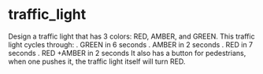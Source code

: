 # traffic_light
Design a traffic light that has 3 colors: RED, AMBER, and GREEN. This traffic light cycles through:
. GREEN in 6 seconds
. AMBER in 2 seconds
. RED in 7 seconds
. RED +AMBER in 2 seconds
It also has a button for pedestrians, when one pushes it, the traffic light itself will turn RED.


